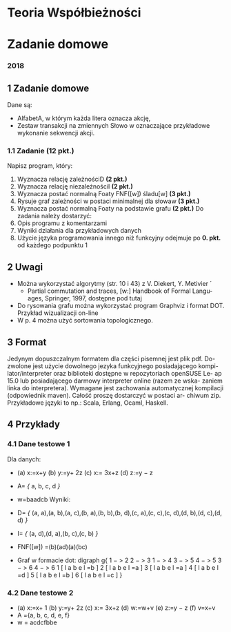 # Teoria Współbieżności

# Zadanie domowe

### 2018

## 1 Zadanie domowe

Dane są:

- AlfabetA, w którym każda litera oznacza akcję,
- Zestaw transakcji na zmiennych
Słowo w oznaczające przykładowe wykonanie sekwencji akcji.

### 1.1 Zadanie (12 pkt.)

Napisz program, który:

1. Wyznacza relację zależnościD **(2 pkt.)**
2. Wyznacza relację niezależnościI **(2 pkt.)**
3. Wyznacza postać normalną Foaty FNF([w]) śladu[w] **(3 pkt.)**
4. Rysuje graf zależności w postaci minimalnej dla słowaw **(3 pkt.)**
5. Wyznacza postać normalną Foaty na podstawie grafu **(2 pkt.)**
Do zadania należy dostarzyć:
1. Opis programu z komentarzami
2. Wyniki działania dla przykładowych danych
3. Użycie języka programowania innego niż funkcyjny odejmuje po **0.
pkt.** od każdego podpunktu
1


## 2 Uwagi

- Można wykorzystać algorytmy (str. 10 i 43) z V. Diekert, Y. Metivier ́
    - Partial commutation and traces, [w:] Handbook of Formal Langu-
    ages, Springer, 1997, dostępne pod tutaj
- Do rysowania grafu można wykorzystać program Graphviz i format
    DOT. Przykład wizualizacji on-line
- W p. 4 można użyć sortowania topologicznego.

## 3 Format

Jedynym dopuszczalnym formatem dla części pisemnej jest plik pdf. Do-
zwolone jest użycie dowolnego jezyka funkcyjnego posiadającego kompi-
lator/interpreter oraz biblioteki dostępne w repozytoriach openSUSE Le-
ap 15.0 lub posiadającego darmowy interpreter online (razem ze wska-
zaniem linka do interpretera). Wymagane jest zachowania automatycznej
kompilacji (odpowiednik maven). Całość proszę dostarczyć w postaci ar-
chiwum zip. Przykładowe języki to np.: Scala, Erlang, Ocaml, Haskell.

## 4 Przykłady

### 4.1 Dane testowe 1

Dla danych:

- (a) x:=x+y
    (b) y:=y+ 2z
       (c) x:= 3x+z
    (d) z:=y _−_ z
- A= _{_ a, b, c, d _}_
- w=baadcb
Wyniki:
- D= _{_ (a, a),(a, b),(a, c),(b, a),(b, b),(b, d),(c, a),(c, c),(c, d),(d, b),(d, c),(d, d) _}_
- I= _{_ (a, d),(d, a),(b, c),(c, b) _}_


- FNF([w]) =(b)(ad)(a)(bc)
- Graf w formacie dot:
    digraph g{
       1 _−_ > 2
       2 _−_ > 3
       1 _−_ > 4
       3 _−_ > 5
       4 _−_ > 5
       3 _−_ > 6
       4 _−_ > 6
          1 [ l a b e l =b ]
          2 [ l a b e l =a ]
          3 [ l a b e l =a ]
          4 [ l a b e l =d ]
          5 [ l a b e l =b ]
          6 [ l a b e l =c ]
    }

### 4.2 Dane testowe 2

- (a) x:=x+ 1
    (b) y:=y+ 2z
       (c) x:= 3x+z
    (d) w:=w+v
       (e) z:=y _−_ z
          (f) v=x+v
- A ={a, b, c, d, e, f}
- w = acdcfbbe




